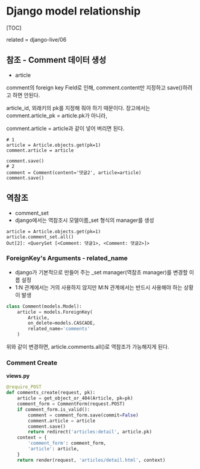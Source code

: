 # Django model relationship

[TOC]



related = django-live/06

## 참조 - Comment 데이터 생성

- article

comment의 foreign key Field로 인해, comment.content만 지정하고 save()하려고 하면 안된다.

article_id, 외래키의 pk를 지정해 줘야 하기 때문이다. 장고에서는 comment.article_pk = article.pk가 아니라,

comment.article = article과 같이 넣어 버리면 된다.

```shell
# 1
article = Article.objects.get(pk=1)
comment.article = article

comment.save()
# 2
comment = Comment(content='댓글2', article=article)
comment.save()
```

## 역참조

- comment_set
- django에서는 역참조시 모델이름_set 형식의 manager를 생성

```shell
article = Article.objects.get(pk=1)
article.comment_set.all()
Out[2]: <QuerySet [<Comment: 댓글1>, <Comment: 댓글2>]>
```

### ForeignKey's Arguments - related_name

- django가 기본적으로 만들어 주는 _set manager(역참조 manager)를 변경할 이름 설정
- 1:N 관계에서는 거의 사용하지 않지만 M:N 관계에서는 반드시 사용해야 하는 상황이 발생

```python
class Comment(models.Model):
    article = models.ForeignKey(
        Article, 
        on_delete=models.CASCADE,
        related_name='comments'
    )
```

위와 같이 변경하면, article.comments.all()로 역참조가 가능해지게 된다.

### Comment Create

**views.py**

```python
@require_POST
def comments_create(request, pk):
    article = get_object_or_404(Article, pk=pk)
    comment_form = CommentForm(request.POST)
    if comment_form.is_valid():
        comment = comment_form.save(commit=False)
        comment.article = article
        comment.save()
        return redirect('articles:detail', article.pk)
    context = {
        'comment_form': comment_form,
        'article': article,
    }
    return render(request, 'articles/detail.html', context)
```


